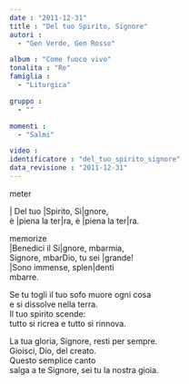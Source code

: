 ```yaml
---
date : "2011-12-31"
title : "Del tuo Spirito, Signore"
autori : 
  - "Gen Verde, Gen Rosso"

album : "Come fuoco vivo"
tonalita : "Re"
famiglia : 
  - "Liturgica"

gruppo : 
  - ""

momenti : 
  - "Salmi"

video : 
identificatore : "del_tuo_spirito_signore"
data_revisione : "2011-12-31"
---
```

  
meter  
  
  
  
   
  
  
  
  
| Del tuo |Spirito, Si|gnore,  
è |piena la ter|ra, è |piena la ter|ra.   
  
memorize  
|Benedici il Si|gnore, mbarmia,  
Signore, mbarDio, tu sei |grande!  
|Sono immense, splen|denti  
mbarre.  
  
  
Se tu togli il tuo sofo muore ogni cosa  
e si dissolve nella terra.  
Il tuo spirito scende:  
tutto si ricrea e tutto si rinnova.  
  
  
La tua gloria, Signore, resti per sempre.  
Gioisci, Dio, del creato.  
Questo semplice canto  
salga a te Signore, sei tu la nostra gioia.  
  
  
  
